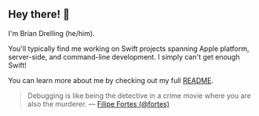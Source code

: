 ## Hey there! 👋

I'm Brian Drelling (he/him).

You'll typically find me working on Swift projects spanning Apple platform, server-side, and command-line development. I simply can't get enough Swift!

You can learn more about me by checking out my full [README](https://github.com/bdrelling/README).

> Debugging is like being the detective in a crime movie where you are also the murderer.
> &mdash; [Filipe Fortes (@fortes)](https://twitter.com/fortes/status/399339918213652480)